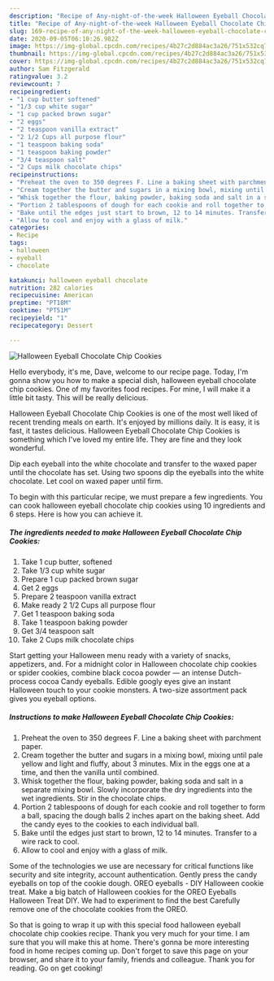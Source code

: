 ```yaml
---
description: "Recipe of Any-night-of-the-week Halloween Eyeball Chocolate Chip Cookies"
title: "Recipe of Any-night-of-the-week Halloween Eyeball Chocolate Chip Cookies"
slug: 169-recipe-of-any-night-of-the-week-halloween-eyeball-chocolate-chip-cookies
date: 2020-09-05T06:10:26.982Z
image: https://img-global.cpcdn.com/recipes/4b27c2d884ac3a26/751x532cq70/halloween-eyeball-chocolate-chip-cookies-recipe-main-photo.jpg
thumbnail: https://img-global.cpcdn.com/recipes/4b27c2d884ac3a26/751x532cq70/halloween-eyeball-chocolate-chip-cookies-recipe-main-photo.jpg
cover: https://img-global.cpcdn.com/recipes/4b27c2d884ac3a26/751x532cq70/halloween-eyeball-chocolate-chip-cookies-recipe-main-photo.jpg
author: Sam Fitzgerald
ratingvalue: 3.2
reviewcount: 7
recipeingredient:
- "1 cup butter softened"
- "1/3 cup white sugar"
- "1 cup packed brown sugar"
- "2 eggs"
- "2 teaspoon vanilla extract"
- "2 1/2 Cups all purpose flour"
- "1 teaspoon baking soda"
- "1 teaspoon baking powder"
- "3/4 teaspoon salt"
- "2 Cups milk chocolate chips"
recipeinstructions:
- "Preheat the oven to 350 degrees F. Line a baking sheet with parchment paper."
- "Cream together the butter and sugars in a mixing bowl, mixing until pale yellow and light and fluffy, about 3 minutes. Mix in the eggs one at a time, and then the vanilla until combined."
- "Whisk together the flour, baking powder, baking soda and salt in a separate mixing bowl. Slowly incorporate the dry ingredients into the wet ingredients. Stir in the chocolate chips."
- "Portion 2 tablespoons of dough for each cookie and roll together to form a ball, spacing the dough balls 2 inches apart on the baking sheet. Add the candy eyes to the cookies to each individual ball."
- "Bake until the edges just start to brown, 12 to 14 minutes. Transfer to a wire rack to cool."
- "Allow to cool and enjoy with a glass of milk."
categories:
- Recipe
tags:
- halloween
- eyeball
- chocolate

katakunci: halloween eyeball chocolate 
nutrition: 282 calories
recipecuisine: American
preptime: "PT18M"
cooktime: "PT51M"
recipeyield: "1"
recipecategory: Dessert

---
```



![Halloween Eyeball Chocolate Chip Cookies](https://img-global.cpcdn.com/recipes/4b27c2d884ac3a26/751x532cq70/halloween-eyeball-chocolate-chip-cookies-recipe-main-photo.jpg)

Hello everybody, it's me, Dave, welcome to our recipe page. Today, I'm gonna show you how to make a special dish, halloween eyeball chocolate chip cookies. One of my favorites food recipes. For mine, I will make it a little bit tasty. This will be really delicious.

Halloween Eyeball Chocolate Chip Cookies is one of the most well liked of recent trending meals on earth. It's enjoyed by millions daily. It is easy, it is fast, it tastes delicious. Halloween Eyeball Chocolate Chip Cookies is something which I've loved my entire life. They are fine and they look wonderful.

Dip each eyeball into the white chocolate and transfer to the waxed paper until the chocolate has set. Using two spoons dip the eyeballs into the white chocolate. Let cool on waxed paper until firm.


To begin with this particular recipe, we must prepare a few ingredients. You can cook halloween eyeball chocolate chip cookies using 10 ingredients and 6 steps. Here is how you can achieve it.

<!--inarticleads1-->

##### The ingredients needed to make Halloween Eyeball Chocolate Chip Cookies:

1. Take 1 cup butter, softened
1. Take 1/3 cup white sugar
1. Prepare 1 cup packed brown sugar
1. Get 2 eggs
1. Prepare 2 teaspoon vanilla extract
1. Make ready 2 1/2 Cups all purpose flour
1. Get 1 teaspoon baking soda
1. Take 1 teaspoon baking powder
1. Get 3/4 teaspoon salt
1. Take 2 Cups milk chocolate chips


Start getting your Halloween menu ready with a variety of snacks, appetizers, and. For a midnight color in Halloween chocolate chip cookies or spider cookies, combine black cocoa powder — an intense Dutch-process cocoa Candy eyeballs. Edible googly eyes give an instant Halloween touch to your cookie monsters. A two-size assortment pack gives you eyeball options. 

<!--inarticleads2-->

##### Instructions to make Halloween Eyeball Chocolate Chip Cookies:

1. Preheat the oven to 350 degrees F. Line a baking sheet with parchment paper.
1. Cream together the butter and sugars in a mixing bowl, mixing until pale yellow and light and fluffy, about 3 minutes. Mix in the eggs one at a time, and then the vanilla until combined.
1. Whisk together the flour, baking powder, baking soda and salt in a separate mixing bowl. Slowly incorporate the dry ingredients into the wet ingredients. Stir in the chocolate chips.
1. Portion 2 tablespoons of dough for each cookie and roll together to form a ball, spacing the dough balls 2 inches apart on the baking sheet. Add the candy eyes to the cookies to each individual ball.
1. Bake until the edges just start to brown, 12 to 14 minutes. Transfer to a wire rack to cool.
1. Allow to cool and enjoy with a glass of milk.


Some of the technologies we use are necessary for critical functions like security and site integrity, account authentication. Gently press the candy eyeballs on top of the cookie dough. OREO eyeballs - DIY Halloween cookie treat. Make a big batch of Halloween cookies for the OREO Eyeballs Halloween Treat DIY. We had to experiment to find the best Carefully remove one of the chocolate cookies from the OREO. 

So that is going to wrap it up with this special food halloween eyeball chocolate chip cookies recipe. Thank you very much for your time. I am sure that you will make this at home. There's gonna be more interesting food in home recipes coming up. Don't forget to save this page on your browser, and share it to your family, friends and colleague. Thank you for reading. Go on get cooking!
